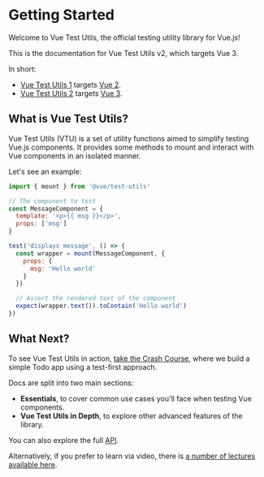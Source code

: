 # Getting Started

Welcome to Vue Test Utils, the official testing utility library for Vue.js!

This is the documentation for Vue Test Utils v2, which targets Vue 3.

In short:

- [Vue Test Utils 1](https://github.com/vuejs/vue-test-utils/) targets [Vue 2](https://github.com/vuejs/vue/).
- [Vue Test Utils 2](https://github.com/vuejs/vue-test-utils-next/) targets [Vue 3](https://github.com/vuejs/vue-next/).

## What is Vue Test Utils?

Vue Test Utils (VTU) is a set of utility functions aimed to simplify testing Vue.js components. It provides some methods to mount and interact with Vue components in an isolated manner.

Let's see an example:

```js
import { mount } from '@vue/test-utils'

// The component to test
const MessageComponent = {
  template: '<p>{{ msg }}</p>',
  props: ['msg']
}

test('displays message', () => {
  const wrapper = mount(MessageComponent, {
    props: {
      msg: 'Hello world'
    }
  })

  // Assert the rendered text of the component
  expect(wrapper.text()).toContain('Hello world')
})
```

## What Next?

To see Vue Test Utils in action, [take the Crash Course](../guide/essentials/a-crash-course.md), where we build a simple Todo app using a test-first approach.

Docs are split into two main sections:

- **Essentials**, to cover common use cases you'll face when testing Vue components.
- **Vue Test Utils in Depth**, to explore other advanced features of the library.

You can also explore the full [API](../api/).

Alternatively, if you prefer to learn via video, there is [a number of lectures available here](https://www.youtube.com/playlist?list=PLC2LZCNWKL9ahK1IoODqYxKu5aA9T5IOA).
